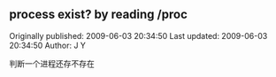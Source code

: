 ## process exist? by reading /proc 
Originally published: 2009-06-03 20:34:50 
Last updated: 2009-06-03 20:34:50 
Author: J Y 
 
判断一个进程还存不存在